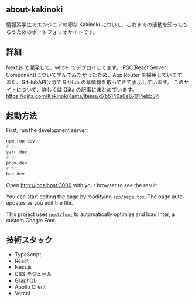 ## about-kakinoki

情報系学生でエンジニアの卵な Kakinoki について、これまでの活動を知ってもらうためのポートフォリオサイトです。

## 詳細

Next.js で開発して、vercel でデプロイしてます。
RSC(React Server Component)について学んでみたかったため、App Router を採用しています。
また、GitHubAPI(v4)で GitHub の草情報を取ってきて表示しています。
このサイトについて、詳しくは Qiita の記事にまとめています。
https://qiita.com/KakinokiKanta/items/d7b5140a6e67014ebb34

## 起動方法

First, run the development server:

```bash
npm run dev
# or
yarn dev
# or
pnpm dev
# or
bun dev
```

Open [http://localhost:3000](http://localhost:3000) with your browser to see the result.

You can start editing the page by modifying `app/page.tsx`. The page auto-updates as you edit the file.

This project uses [`next/font`](https://nextjs.org/docs/basic-features/font-optimization) to automatically optimize and load Inter, a custom Google Font.

## 技術スタック

- TypeScript
- React
- Next.js
- CSS モジュール
- GraphQL
- Apollo Client
- Vercel
